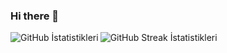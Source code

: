 ### Hi there 👋
<div>
<img align="left" src="https://github-readme-stats.vercel.app/api?username=AbdullahAyan&theme=highcontrast&show_icons=true&hide_border=false&count_private=true" alt="GitHub İstatistikleri" />
<img align="left" src="https://github-readme-streak-stats.herokuapp.com/?user=AbdullahAyan&theme=highcontrast&hide_border=false" alt="GitHub Streak İstatistikleri" />
</div>

<!--
**AbdullahAyan/AbdullahAyan** is a ✨ _special_ ✨ repository because its `README.md` (this file) appears on your GitHub profile.

Here are some ideas to get you started:

- 🔭 I’m currently working on ...
- 🌱 I’m currently learning ...
- 👯 I’m looking to collaborate on ...
- 🤔 I’m looking for help with ...
- 💬 Ask me about ...
- 📫 How to reach me: ...
- 😄 Pronouns: ...
- ⚡ Fun fact: ...
-->
